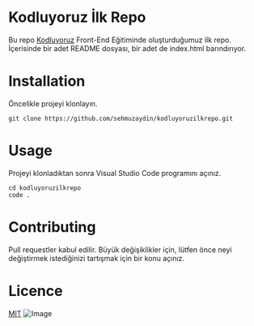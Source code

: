 # Kodluyoruz İlk Repo
Bu repo [Kodluyoruz](https://www.kodluyoruz.org) Front-End Eğitiminde oluşturduğumuz ilk repo. İçerisinde bir adet README dosyası, bir adet de index.html barındırıyor.
# Installation
Öncelikle projeyi klonlayın.
```
git clone https://github.com/sehmuzaydin/kodluyoruzilkrepo.git
```

# Usage
Projeyi klonladıktan sonra Visual Studio Code programını açınız.
```
cd kodluyoruzilkrepo
code .
```

# Contributing
Pull requestler kabul edilir. Büyük değişiklikler için, lütfen önce neyi değiştirmek istediğinizi tartışmak için bir konu açınız.

# Licence
[MIT](https://www.mit.edu)
![Image](https://www.google.com/imgres?imgurl=https%3A%2F%2Fgit-scm.com%2Fimages%2Flogos%2Fdownloads%2FGit-Icon-1788C.png&imgrefurl=https%3A%2F%2Fgit-scm.com%2Fdownloads%2Flogos&tbnid=jpq4xLgv36ZQ1M&vet=12ahUKEwjwjsLR5-34AhVIg_0HHeVGATUQMygBegUIARDBAQ..i&docid=zURF9QyvmP0d4M&w=383&h=383&q=GIT&hl=tr&ved=2ahUKEwjwjsLR5-34AhVIg_0HHeVGATUQMygBegUIARDBAQ)
